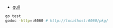 - [quii](https://github.com/quii)

```sh
go test
godoc -http=:6060 # http://localhost:6060/pkg/
```
